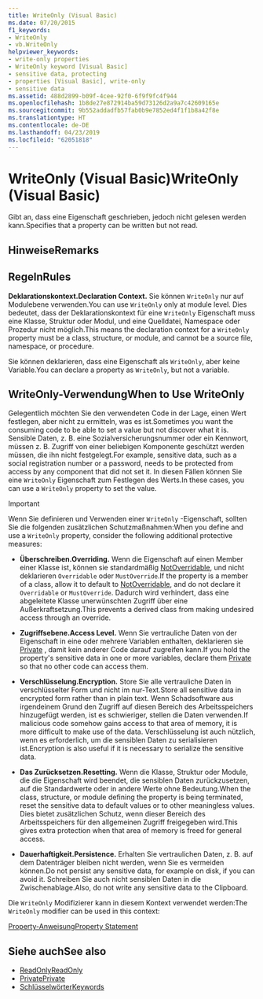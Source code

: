 ```yaml
---
title: WriteOnly (Visual Basic)
ms.date: 07/20/2015
f1_keywords:
- WriteOnly
- vb.WriteOnly
helpviewer_keywords:
- write-only properties
- WriteOnly keyword [Visual Basic]
- sensitive data, protecting
- properties [Visual Basic], write-only
- sensitive data
ms.assetid: 488d2899-b09f-4cee-92f0-6f9f9fc4f944
ms.openlocfilehash: 1b8de27e872914ba59d73126d2a9a7c42609165e
ms.sourcegitcommit: 9b552addadfb57fab0b9e7852ed4f1f1b8a42f8e
ms.translationtype: HT
ms.contentlocale: de-DE
ms.lasthandoff: 04/23/2019
ms.locfileid: "62051818"
---
```

# <a name="writeonly-visual-basic"></a><span data-ttu-id="edefd-102">WriteOnly (Visual Basic)</span><span class="sxs-lookup"><span data-stu-id="edefd-102">WriteOnly (Visual Basic)</span></span>
<span data-ttu-id="edefd-103">Gibt an, dass eine Eigenschaft geschrieben, jedoch nicht gelesen werden kann.</span><span class="sxs-lookup"><span data-stu-id="edefd-103">Specifies that a property can be written but not read.</span></span>  
  
## <a name="remarks"></a><span data-ttu-id="edefd-104">Hinweise</span><span class="sxs-lookup"><span data-stu-id="edefd-104">Remarks</span></span>  
  
## <a name="rules"></a><span data-ttu-id="edefd-105">Regeln</span><span class="sxs-lookup"><span data-stu-id="edefd-105">Rules</span></span>  
 <span data-ttu-id="edefd-106">**Deklarationskontext.**</span><span class="sxs-lookup"><span data-stu-id="edefd-106">**Declaration Context.**</span></span> <span data-ttu-id="edefd-107">Sie können `WriteOnly` nur auf Modulebene verwenden.</span><span class="sxs-lookup"><span data-stu-id="edefd-107">You can use `WriteOnly` only at module level.</span></span> <span data-ttu-id="edefd-108">Dies bedeutet, dass der Deklarationskontext für eine `WriteOnly` Eigenschaft muss eine Klasse, Struktur oder Modul, und eine Quelldatei, Namespace oder Prozedur nicht möglich.</span><span class="sxs-lookup"><span data-stu-id="edefd-108">This means the declaration context for a `WriteOnly` property must be a class, structure, or module, and cannot be a source file, namespace, or procedure.</span></span>  
  
 <span data-ttu-id="edefd-109">Sie können deklarieren, dass eine Eigenschaft als `WriteOnly`, aber keine Variable.</span><span class="sxs-lookup"><span data-stu-id="edefd-109">You can declare a property as `WriteOnly`, but not a variable.</span></span>  
  
## <a name="when-to-use-writeonly"></a><span data-ttu-id="edefd-110">WriteOnly-Verwendung</span><span class="sxs-lookup"><span data-stu-id="edefd-110">When to Use WriteOnly</span></span>  
 <span data-ttu-id="edefd-111">Gelegentlich möchten Sie den verwendeten Code in der Lage, einen Wert festlegen, aber nicht zu ermitteln, was es ist.</span><span class="sxs-lookup"><span data-stu-id="edefd-111">Sometimes you want the consuming code to be able to set a value but not discover what it is.</span></span> <span data-ttu-id="edefd-112">Sensible Daten, z. B. eine Sozialversicherungsnummer oder ein Kennwort, müssen z. B. Zugriff von einer beliebigen Komponente geschützt werden müssen, die ihn nicht festgelegt.</span><span class="sxs-lookup"><span data-stu-id="edefd-112">For example, sensitive data, such as a social registration number or a password, needs to be protected from access by any component that did not set it.</span></span> <span data-ttu-id="edefd-113">In diesen Fällen können Sie eine `WriteOnly` Eigenschaft zum Festlegen des Werts.</span><span class="sxs-lookup"><span data-stu-id="edefd-113">In these cases, you can use a `WriteOnly` property to set the value.</span></span>  
  
> [!IMPORTANT]
>  <span data-ttu-id="edefd-114">Wenn Sie definieren und Verwenden einer `WriteOnly` -Eigenschaft, sollten Sie die folgenden zusätzlichen Schutzmaßnahmen:</span><span class="sxs-lookup"><span data-stu-id="edefd-114">When you define and use a `WriteOnly` property, consider the following additional protective measures:</span></span>  
  
- <span data-ttu-id="edefd-115">**Überschreiben.**</span><span class="sxs-lookup"><span data-stu-id="edefd-115">**Overriding.**</span></span> <span data-ttu-id="edefd-116">Wenn die Eigenschaft auf einen Member einer Klasse ist, können sie standardmäßig [NotOverridable](../../../visual-basic/language-reference/modifiers/notoverridable.md), und nicht deklarieren `Overridable` oder `MustOverride`.</span><span class="sxs-lookup"><span data-stu-id="edefd-116">If the property is a member of a class, allow it to default to [NotOverridable](../../../visual-basic/language-reference/modifiers/notoverridable.md), and do not declare it `Overridable` or `MustOverride`.</span></span> <span data-ttu-id="edefd-117">Dadurch wird verhindert, dass eine abgeleitete Klasse unerwünschten Zugriff über eine Außerkraftsetzung.</span><span class="sxs-lookup"><span data-stu-id="edefd-117">This prevents a derived class from making undesired access through an override.</span></span>  
  
- <span data-ttu-id="edefd-118">**Zugriffsebene.**</span><span class="sxs-lookup"><span data-stu-id="edefd-118">**Access Level.**</span></span> <span data-ttu-id="edefd-119">Wenn Sie vertrauliche Daten von der Eigenschaft in eine oder mehrere Variablen enthalten, deklarieren sie [Private](../../../visual-basic/language-reference/modifiers/private.md) , damit kein anderer Code darauf zugreifen kann.</span><span class="sxs-lookup"><span data-stu-id="edefd-119">If you hold the property's sensitive data in one or more variables, declare them [Private](../../../visual-basic/language-reference/modifiers/private.md) so that no other code can access them.</span></span>  
  
- <span data-ttu-id="edefd-120">**Verschlüsselung.**</span><span class="sxs-lookup"><span data-stu-id="edefd-120">**Encryption.**</span></span> <span data-ttu-id="edefd-121">Store Sie alle vertrauliche Daten in verschlüsselter Form und nicht im nur-Text.</span><span class="sxs-lookup"><span data-stu-id="edefd-121">Store all sensitive data in encrypted form rather than in plain text.</span></span> <span data-ttu-id="edefd-122">Wenn Schadsoftware aus irgendeinem Grund den Zugriff auf diesen Bereich des Arbeitsspeichers hinzugefügt werden, ist es schwieriger, stellen die Daten verwenden.</span><span class="sxs-lookup"><span data-stu-id="edefd-122">If malicious code somehow gains access to that area of memory, it is more difficult to make use of the data.</span></span> <span data-ttu-id="edefd-123">Verschlüsselung ist auch nützlich, wenn es erforderlich, um die sensiblen Daten zu serialisieren ist.</span><span class="sxs-lookup"><span data-stu-id="edefd-123">Encryption is also useful if it is necessary to serialize the sensitive data.</span></span>  
  
- <span data-ttu-id="edefd-124">**Das Zurücksetzen.**</span><span class="sxs-lookup"><span data-stu-id="edefd-124">**Resetting.**</span></span> <span data-ttu-id="edefd-125">Wenn die Klasse, Struktur oder Module, die die Eigenschaft wird beendet, die sensiblen Daten zurückzusetzen, auf die Standardwerte oder in andere Werte ohne Bedeutung.</span><span class="sxs-lookup"><span data-stu-id="edefd-125">When the class, structure, or module defining the property is being terminated, reset the sensitive data to default values or to other meaningless values.</span></span> <span data-ttu-id="edefd-126">Dies bietet zusätzlichen Schutz, wenn dieser Bereich des Arbeitsspeichers für den allgemeinen Zugriff freigegeben wird.</span><span class="sxs-lookup"><span data-stu-id="edefd-126">This gives extra protection when that area of memory is freed for general access.</span></span>  
  
- <span data-ttu-id="edefd-127">**Dauerhaftigkeit.**</span><span class="sxs-lookup"><span data-stu-id="edefd-127">**Persistence.**</span></span> <span data-ttu-id="edefd-128">Erhalten Sie vertraulichen Daten, z. B. auf dem Datenträger bleiben nicht werden, wenn Sie es vermeiden können.</span><span class="sxs-lookup"><span data-stu-id="edefd-128">Do not persist any sensitive data, for example on disk, if you can avoid it.</span></span> <span data-ttu-id="edefd-129">Schreiben Sie auch nicht sensiblen Daten in die Zwischenablage.</span><span class="sxs-lookup"><span data-stu-id="edefd-129">Also, do not write any sensitive data to the Clipboard.</span></span>  
  
 <span data-ttu-id="edefd-130">Die `WriteOnly` Modifizierer kann in diesem Kontext verwendet werden:</span><span class="sxs-lookup"><span data-stu-id="edefd-130">The `WriteOnly` modifier can be used in this context:</span></span>  
  
 [<span data-ttu-id="edefd-131">Property-Anweisung</span><span class="sxs-lookup"><span data-stu-id="edefd-131">Property Statement</span></span>](../../../visual-basic/language-reference/statements/property-statement.md)  
  
## <a name="see-also"></a><span data-ttu-id="edefd-132">Siehe auch</span><span class="sxs-lookup"><span data-stu-id="edefd-132">See also</span></span>

- [<span data-ttu-id="edefd-133">ReadOnly</span><span class="sxs-lookup"><span data-stu-id="edefd-133">ReadOnly</span></span>](../../../visual-basic/language-reference/modifiers/readonly.md)
- [<span data-ttu-id="edefd-134">Private</span><span class="sxs-lookup"><span data-stu-id="edefd-134">Private</span></span>](../../../visual-basic/language-reference/modifiers/private.md)
- [<span data-ttu-id="edefd-135">Schlüsselwörter</span><span class="sxs-lookup"><span data-stu-id="edefd-135">Keywords</span></span>](../../../visual-basic/language-reference/keywords/index.md)
